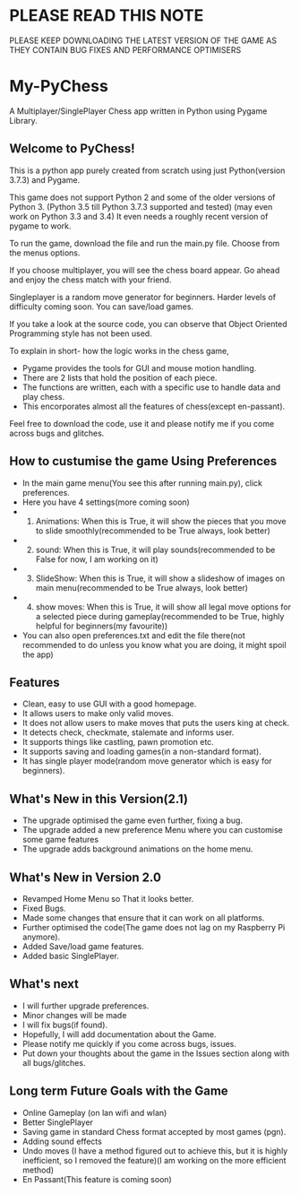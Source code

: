 # PLEASE READ THIS NOTE
PLEASE KEEP DOWNLOADING THE LATEST VERSION OF THE GAME AS THEY CONTAIN BUG FIXES AND 
PERFORMANCE OPTIMISERS

# My-PyChess
A Multiplayer/SinglePlayer Chess app written in Python using Pygame Library.

## Welcome to PyChess!

This is a python app purely created from scratch using just Python(version 3.7.3) and Pygame.

This game does not support Python 2 and some of the older versions of Python 3.
(Python 3.5 till Python 3.7.3 supported and tested)
(may even work on Python 3.3 and 3.4)
It even needs a roughly recent version of pygame to work.

To run the game, download the file and run the main.py file.
Choose from the menus options.

If you choose multiplayer, you will see the chess board appear. Go ahead and enjoy the chess match with your friend.

Singleplayer is a random move generator for beginners.
Harder levels of difficulty coming soon.
You can save/load games.

If you take a look at the source code, you can observe that Object Oriented Programming style has not been used.

To explain in short- how the logic works in the chess game,
- Pygame provides the tools for GUI and mouse motion handling.
- There are 2 lists that hold the position of each piece.
- The functions are written, each with a specific use to handle data and play chess.
- This encorporates almost all the features of chess(except en-passant).

Feel free to download the code, use it and please notify me if you come across bugs and glitches.

## How to custumise the game Using Preferences
- In the main game menu(You see this after running main.py), click preferences.
- Here you have 4 settings(more coming soon)
- 1) Animations: When this is True, it will show the pieces that you move to slide smoothly(recommended to be True always, look better)
- 2) sound: When this is True, it will play sounds(recommended to be False for now, I am working on it)
- 3) SlideShow: When this is True, it will show a slideshow of images on main menu(recommended to be True always, look better)
- 4) show moves: When this is True, it will show all legal move options for a selected piece during gameplay(recommended to be True, highly helpful for beginners(my favourite))
- You can also open preferences.txt and edit the file there(not recommended to do unless you know what you are doing, it might spoil the app)

## Features

- Clean, easy to use GUI with a good homepage.
- It allows users to make only valid moves.
- It does not allow users to make moves that puts the users king at check.
- It detects check, checkmate, stalemate and informs user.
- It supports things like castling, pawn promotion etc.
- It supports saving and loading games(in a non-standard format).
- It has single player mode(random move generator which is easy for beginners).

## What's New in this Version(2.1)
- The upgrade optimised the game even further, fixing a bug.
- The upgrade added a new preference Menu where you can customise some game features
- The upgrade adds background animations on the home menu.

## What's New in Version 2.0

- Revamped Home Menu so That it looks better.
- Fixed Bugs.
- Made some changes that ensure that it can work on all platforms.
- Further optimised the code(The game does not lag on my Raspberry Pi anymore).
- Added Save/load game features.
- Added basic SinglePlayer.

## What's next
- I will further upgrade preferences.
- Minor changes will be made
- I will fix bugs(if found).
- Hopefully, I will add documentation about the Game.
- Please notify me quickly if you come across bugs, issues.
- Put down your thoughts about the game in the Issues section along with all bugs/glitches.

## Long term Future Goals with the Game

- Online Gameplay (on lan wifi and wlan)
- Better SinglePlayer
- Saving game in standard Chess format accepted by most games (pgn).
- Adding sound effects
- Undo moves (I have a method figured out to achieve this, but it is highly inefficient, so I removed the feature)(I am working on the more efficient method)
- En Passant(This feature is coming soon)
